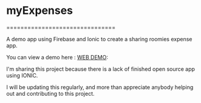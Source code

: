 # myExpenses
===============================

A demo app using Firebase and Ionic to create a sharing roomies expense app.

You can view a demo  here : [WEB DEMO]:

I'm sharing this project because there is a lack of finished open source app using IONIC.

I will be updating this regularly, and more than appreciate anybody helping out and contributing to this project.

[WEB DEMO]:http://www.oriongunning.com/demo/myexpenses/#/sign-in
